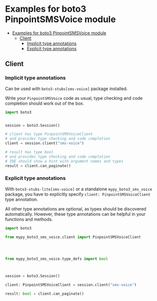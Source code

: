 <a id="examples-for-boto3-pinpointsmsvoice-module"></a>

# Examples for boto3 PinpointSMSVoice module

- [Examples for boto3 PinpointSMSVoice module](#examples-for-boto3-pinpointsmsvoice-module)
  - [Client](#client)
    - [Implicit type annotations](#implicit-type-annotations)
    - [Explicit type annotations](#explicit-type-annotations)

<a id="client"></a>

## Client

<a id="implicit-type-annotations"></a>

### Implicit type annotations

Can be used with `boto3-stubs[sms-voice]` package installed.

Write your `PinpointSMSVoice` code as usual, type checking and code completion
should work out of the box.

```python
import boto3


session = boto3.Session()

# client has type PinpointSMSVoiceClient
# and provides type checking and code completion
client = session.client("sms-voice")

# result has type bool
# and provides type checking and code completion
# IDE should show a hint with argument names and types
result = client.can_paginate()
```

<a id="explicit-type-annotations"></a>

### Explicit type annotations

With `boto3-stubs-lite[sms-voice]` or a standalone `mypy_boto3_sms_voice`
package, you have to explicitly specify `client: PinpointSMSVoiceClient` type
annotation.

All other type annotations are optional, as types should be discovered
automatically. However, these type annotations can be helpful in your functions
and methods.

```python
import boto3

from mypy_boto3_sms_voice.client import PinpointSMSVoiceClient




from mypy_boto3_sms_voice.type_defs import bool



session = boto3.Session()

client: PinpointSMSVoiceClient = session.client("sms-voice")

result: bool = client.can_paginate()
```

